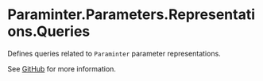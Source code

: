 # Paraminter.Parameters.Representations.Queries

Defines queries related to `Paraminter` parameter representations.

See [GitHub](https://github.com/Paraminter/Paraminter.Parameters.Representations) for more information.